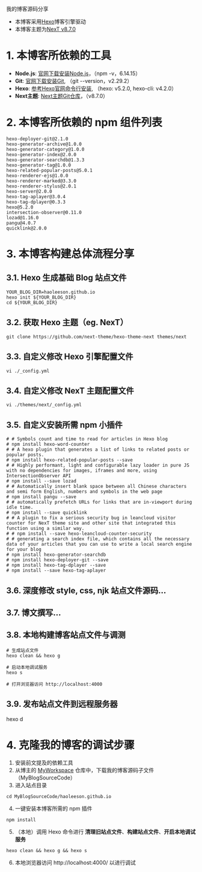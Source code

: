 我的博客源码分享

- 本博客采用[Hexo](https://hexo.io/zh-cn/docs/)博客引擎驱动
- 本博客主题为[NexT v8.7.0](https://github.com/next-theme/hexo-theme-next)

# 1. 本博客所依赖的工具
- **Node.js**: [官网下载安装Node.js](http://nodejs.org/)，（npm -v，6.14.15）
- **Git**: [官网下载安装Git](http://git-scm.com/), （git --version，v2.29.2）
- **Hexo**: [参考Hexo官网命令行安装](https://hexo.io/zh-cn/), （hexo: v5.2.0, hexo-cli: v4.2.0）
- **Next主题**: [Next主题Git仓库](https://github.com/next-theme/hexo-theme-next)，（v8.7.0）

# 2. 本博客所依赖的 npm 组件列表
```shell
hexo-deployer-git@2.1.0
hexo-generator-archive@1.0.0
hexo-generator-category@1.0.0
hexo-generator-index@2.0.0
hexo-generator-searchdb@1.3.3
hexo-generator-tag@1.0.0
hexo-related-popular-posts@5.0.1
hexo-renderer-ejs@1.0.0
hexo-renderer-marked@3.3.0
hexo-renderer-stylus@2.0.1
hexo-server@2.0.0
hexo-tag-aplayer@3.0.4
hexo-tag-dplayer@0.3.3
hexo@5.2.0
intersection-observer@0.11.0
lozad@1.16.0
pangu@4.0.7
quicklink@2.0.0
```

# 3. 本博客构建总体流程分享
## 3.1. Hexo 生成基础 Blog 站点文件
```shell
YOUR_BLOG_DIR=haoleeson.github.io
hexo init ${YOUR_BLOG_DIR}
cd ${YOUR_BLOG_DIR}
```

## 3.2. 获取 Hexo 主题（eg. NexT）
```shell
git clone https://github.com/next-theme/hexo-theme-next themes/next
```

## 3.3. 自定义修改 Hexo 引擎配置文件
```shell
vi ./_config.yml
```

## 3.4. 自定义修改 NexT 主题配置文件
```shell
vi ./themes/next/_config.yml
```

## 3.5. 自定义安装所需 npm 小插件
```shell
# # Symbols count and time to read for articles in Hexo blog
# npm install hexo-word-counter
# # A hexo plugin that generates a list of links to related posts or popular posts.
# npm install hexo-related-popular-posts --save
# # Highly performant, light and configurable lazy loader in pure JS with no dependencies for images, iframes and more, using IntersectionObserver API
# npm install --save lozad
# # Automatically insert blank space between all Chinese characters and semi form English, numbers and symbols in the web page
# npm install pangu --save
# # automatically prefetch URLs for links that are in-viewport during idle time.
# npm install --save quicklink
# # A plugin to fix a serious security bug in leancloud visitor counter for NexT theme site and other site that integrated this function using a similar way.
# # npm install --save hexo-leancloud-counter-security
# # generating a search index file, which contains all the necessary data of your articles that you can use to write a local search engine for your blog
# npm install hexo-generator-searchdb
# npm install hexo-deployer-git --save
# npm install hexo-tag-dplayer --save
# npm install --save hexo-tag-aplayer
```

## 3.6. 深度修改 style, css, njk 站点文件源码... 

## 3.7. 博文撰写...

## 3.8. 本地构建博客站点文件与调测
```shell
# 生成站点文件
hexo clean && hexo g

# 启动本地调试服务
hexo s

# 打开浏览器访问 http://localhost:4000
```

## 3.9. 发布站点文件到远程服务器
hexo d

# 4. 克隆我的博客的调试步骤
1. 安装前文提及的依赖工具
2. 从博主的 [MyWorkspace](https://github.com/haoleeson/MyWorkspace) 仓库中，下载我的博客源码子文件（MyBlogSourceCode）
3. 进入站点目录
```shell
cd MyBlogSourceCode/haoleeson.github.io
```
4. 一键安装本博客所需的 npm 插件
```shell
npm install
```
5. （本地）调用 Hexo 命令进行 **清理旧站点文件**、**构建站点文件**、**开启本地调试服务**
```shell
hexo clean && hexo g && hexo s
```
6. 本地浏览器访问 http://localhost:4000/ 以进行调试
